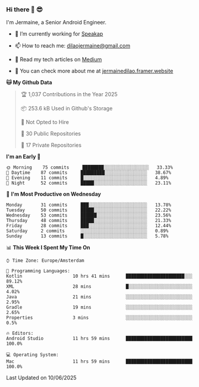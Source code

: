 ### Hi there 👋 😎
I'm Jermaine, a Senior Android Engineer.

- 🔭 I’m currently working for [Speakap](https://www.speakap.com/)

- 📫 How to reach me: dilaojermaine@gmail.com

- 📖 Read my tech articles on [Medium](https://jermainedilao.medium.com/)

- 👀 You can check more about me at [jermainedilao.framer.website](https://jermainedilao.framer.website)

<!--
**jermainedilao/jermainedilao** is a ✨ _special_ ✨ repository because its `README.md` (this file) appears on your GitHub profile.

Here are some ideas to get you started:

- 🔭 I’m currently working on ...
- 🌱 I’m currently learning ...
- 👯 I’m looking to collaborate on ...
- 🤔 I’m looking for help with ...
- 💬 Ask me about ...
- 📫 How to reach me: ...
- 😄 Pronouns: ...
- ⚡ Fun fact: ...
-->

<!--START_SECTION:waka-->
**🐱 My Github Data** 

> 🏆 1,037 Contributions in the Year 2025
 > 
> 📦 253.6 kB Used in Github's Storage 
 > 
> 🚫 Not Opted to Hire
 > 
> 📜 30 Public Repositories 
 > 
> 🔑 17 Private Repositories  
 > 
**I'm an Early 🐤** 

```text
🌞 Morning    75 commits     ████████░░░░░░░░░░░░░░░░░   33.33% 
🌆 Daytime    87 commits     █████████░░░░░░░░░░░░░░░░   38.67% 
🌃 Evening    11 commits     █░░░░░░░░░░░░░░░░░░░░░░░░   4.89% 
🌙 Night      52 commits     █████░░░░░░░░░░░░░░░░░░░░   23.11%

```
📅 **I'm Most Productive on Wednesday** 

```text
Monday       31 commits     ███░░░░░░░░░░░░░░░░░░░░░░   13.78% 
Tuesday      50 commits     █████░░░░░░░░░░░░░░░░░░░░   22.22% 
Wednesday    53 commits     ██████░░░░░░░░░░░░░░░░░░░   23.56% 
Thursday     48 commits     █████░░░░░░░░░░░░░░░░░░░░   21.33% 
Friday       28 commits     ███░░░░░░░░░░░░░░░░░░░░░░   12.44% 
Saturday     2 commits      ░░░░░░░░░░░░░░░░░░░░░░░░░   0.89% 
Sunday       13 commits     █░░░░░░░░░░░░░░░░░░░░░░░░   5.78%

```


📊 **This Week I Spent My Time On** 

```text
⌚︎ Time Zone: Europe/Amsterdam

💬 Programming Languages: 
Kotlin                   10 hrs 41 mins      ██████████████████████░░░   89.12% 
XML                      28 mins             █░░░░░░░░░░░░░░░░░░░░░░░░   4.02% 
Java                     21 mins             ░░░░░░░░░░░░░░░░░░░░░░░░░   2.95% 
Gradle                   19 mins             ░░░░░░░░░░░░░░░░░░░░░░░░░   2.65% 
Properties               3 mins              ░░░░░░░░░░░░░░░░░░░░░░░░░   0.5%

🔥 Editors: 
Android Studio           11 hrs 59 mins      █████████████████████████   100.0%

💻 Operating System: 
Mac                      11 hrs 59 mins      █████████████████████████   100.0%

```


 Last Updated on 10/06/2025
<!--END_SECTION:waka-->
